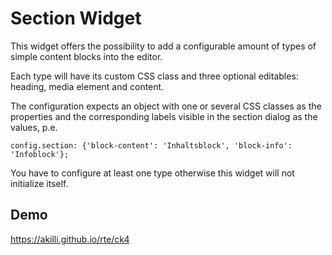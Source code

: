 # Section Widget

This widget offers the possibility to add a configurable amount of types of simple content blocks into the editor.

Each type will have its custom CSS class and three optional editables: heading, media element and content.

The configuration expects an object with one or several CSS classes as the properties and the corresponding labels visible in the section dialog as the values, p.e.

    config.section: {'block-content': 'Inhaltsblock', 'block-info': 'Infoblock'};

You have to configure at least one type otherwise this widget will not initialize itself. 

## Demo

https://akilli.github.io/rte/ck4
